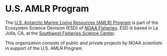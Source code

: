 # U.S. AMLR Program

The [U.S. Antarctic Marine Living Resources (AMLR) Program](https://www.fisheries.noaa.gov/about/antarctic-ecosystem-research-division-southwest-fisheries-science-center) is part of the Ecosystem Science Devision (ESD) of [NOAA Fisheries](https://www.fisheries.noaa.gov/). ESD is based in La Jolla, CA, at the [Southwest Fisheries Science Center](https://www.fisheries.noaa.gov/about/southwest-fisheries-science-center).

This organization consists of public and private projects by NOAA scientists in support of the U.S. AMLR Program.
